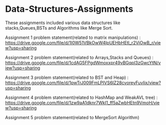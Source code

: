 # Data-Structures-Assignments
These assignments included various data structures like stacks,Queues,BSTs and Algorithms like Merge Sort.

Assignment 1 problem statement(related to matrix manipulations) : https://drive.google.com/file/d/1I0W51VBkOwW4IpUEHbHEtl_r2ViOwB_r/view?usp=sharing

Assignment 2 problem statement(related to Arrays,Stacks and Queues) : https://drive.google.com/file/d/1cdAG5FPgdWmoxxpr49vBGqpl3zGwcYtN/view?usp=sharing

Assignment 3 problem statement(related to BST and Heap) : https://drive.google.com/file/d/1pwTrJ009FmLPIVS6IZ28cvoreyFuvIix/view?usp=sharing

Assignment 4 problem statement(related to HashMap and WeakAVL tree) : https://drive.google.com/file/d/1zw9aA1dknr7WkI1_ff5aZwbHEtn9VmoH/view?usp=sharing

Assignment 5 problem statement(related to MergeSort Algorithm)  
